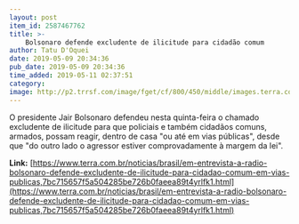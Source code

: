 ```yaml
---
layout: post
item_id: 2587467762
title: >-
    Bolsonaro defende excludente de ilicitude para cidadão comum
author: Tatu D'Oquei
date: 2019-05-09 20:34:36
pub_date: 2019-05-09 20:34:36
time_added: 2019-05-11 02:37:51
category: 
image: http://p2.trrsf.com/image/fget/cf/800/450/middle/images.terra.com/2019/05/09/2019-05-09T203841Z_1_LYNXNPEF481NF_RTROPTP_4_POLITICA-BOLSONARO-ARMAS-VIASPUBLICAS.JPG
---
```


O presidente Jair Bolsonaro defendeu nesta quinta-feira o chamado excludente de ilicitude para que policiais e também cidadãos comuns, armados, possam reagir, dentro de casa "ou até em vias públicas", desde que "do outro lado o agressor estiver comprovadamente à margem da lei".

**Link:** [https://www.terra.com.br/noticias/brasil/em-entrevista-a-radio-bolsonaro-defende-excludente-de-ilicitude-para-cidadao-comum-em-vias-publicas,7bc715657f5a504285be726b0faeea89t4yrlfk1.html](https://www.terra.com.br/noticias/brasil/em-entrevista-a-radio-bolsonaro-defende-excludente-de-ilicitude-para-cidadao-comum-em-vias-publicas,7bc715657f5a504285be726b0faeea89t4yrlfk1.html)

